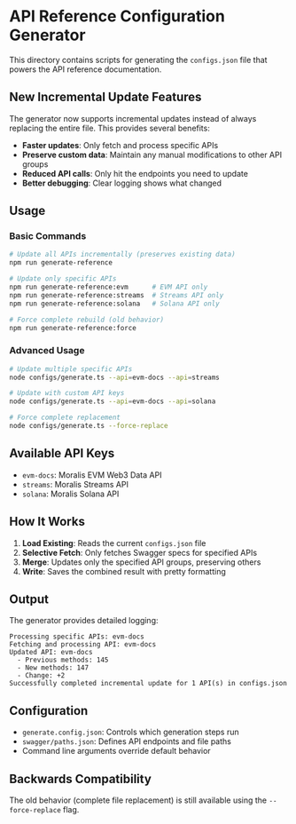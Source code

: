 # API Reference Configuration Generator

This directory contains scripts for generating the `configs.json` file that powers the API reference documentation.

## New Incremental Update Features

The generator now supports incremental updates instead of always replacing the entire file. This provides several benefits:

- **Faster updates**: Only fetch and process specific APIs
- **Preserve custom data**: Maintain any manual modifications to other API groups
- **Reduced API calls**: Only hit the endpoints you need to update
- **Better debugging**: Clear logging shows what changed

## Usage

### Basic Commands

```bash
# Update all APIs incrementally (preserves existing data)
npm run generate-reference

# Update only specific APIs
npm run generate-reference:evm      # EVM API only
npm run generate-reference:streams  # Streams API only
npm run generate-reference:solana   # Solana API only

# Force complete rebuild (old behavior)
npm run generate-reference:force
```

### Advanced Usage

```bash
# Update multiple specific APIs
node configs/generate.ts --api=evm-docs --api=streams

# Update with custom API keys
node configs/generate.ts --api=evm-docs --api=solana

# Force complete replacement
node configs/generate.ts --force-replace
```

## Available API Keys

- `evm-docs`: Moralis EVM Web3 Data API
- `streams`: Moralis Streams API  
- `solana`: Moralis Solana API

## How It Works

1. **Load Existing**: Reads the current `configs.json` file
2. **Selective Fetch**: Only fetches Swagger specs for specified APIs
3. **Merge**: Updates only the specified API groups, preserving others
4. **Write**: Saves the combined result with pretty formatting

## Output

The generator provides detailed logging:

```
Processing specific APIs: evm-docs
Fetching and processing API: evm-docs
Updated API: evm-docs
  - Previous methods: 145
  - New methods: 147
  - Change: +2
Successfully completed incremental update for 1 API(s) in configs.json
```

## Configuration

- `generate.config.json`: Controls which generation steps run
- `swagger/paths.json`: Defines API endpoints and file paths
- Command line arguments override default behavior

## Backwards Compatibility

The old behavior (complete file replacement) is still available using the `--force-replace` flag.